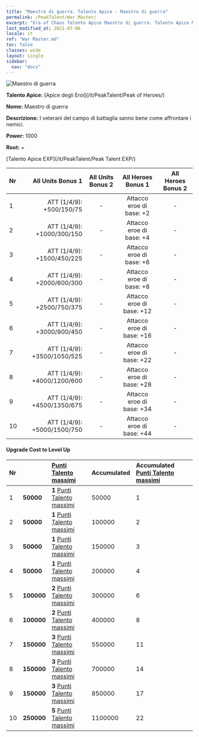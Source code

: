 ```yaml
---
title: "Maestro di guerra. Talento Apice - Maestro di guerra"
permalink: /PeakTalent/War Master/
excerpt: "Era of Chaos Talento Apice Maestro di guerra. Talento Apice Maestro di guerra. Maestro di guerra"
last_modified_at: 2021-07-06
locale: it
ref: "War Master.md"
toc: false
classes: wide
layout: single
sidebar:
  nav: "docs"
---
```


  ![Maestro di guerra](/images/pt/talent_1001.png)

  **Talento Apice:** [Apice degli Eroi](/it/PeakTalent/Peak of Heroes/)

  **Nome:** Maestro di guerra

  **Descrizione:** I veterani del campo di battaglia sanno bene come affrontare i nemici.

  **Power:** 1000

  **Root:** +

  [Talento Apice EXP](/it/PeakTalent/Peak Talent EXP/)

  | Nr | All Units Bonus 1 | All Units Bonus 2 | All Heroes Bonus 1 | All Heroes Bonus 2 |
  |:---|--------------:|:-------------:|:-------------:|:-------------:|
  | 1 | ATT (1/4/9): +500/150/75 | - | Attacco eroe di base: +2 | - |
  | 2 | ATT (1/4/9): +1000/300/150 | - | Attacco eroe di base: +4 | - |
  | 3 | ATT (1/4/9): +1500/450/225 | - | Attacco eroe di base: +6 | - |
  | 4 | ATT (1/4/9): +2000/600/300 | - | Attacco eroe di base: +8 | - |
  | 5 | ATT (1/4/9): +2500/750/375 | - | Attacco eroe di base: +12 | - |
  | 6 | ATT (1/4/9): +3000/900/450 | - | Attacco eroe di base: +16 | - |
  | 7 | ATT (1/4/9): +3500/1050/525 | - | Attacco eroe di base: +22 | - |
  | 8 | ATT (1/4/9): +4000/1200/600 | - | Attacco eroe di base: +28 | - |
  | 9 | ATT (1/4/9): +4500/1350/675 | - | Attacco eroe di base: +34 | - |
  | 10 | ATT (1/4/9): +5000/1500/750 | - | Attacco eroe di base: +44 | - |


#### Upgrade Cost to Level Up

  | Nr | <i class="fas fa-coins"/> | [Punti Talento massimi](/ItemsIT/con_934/) | Accumulated <i class="fas fa-coins"/> | Accumulated [Punti Talento massimi](/ItemsIT/con_934/) |
  |:---|:--------------|:-------------|:-------------|:-------------|
  | 1 | **50000** | **1** [Punti Talento massimi](/ItemsIT/con_934/) | 50000 | 1 |
  | 2 | **50000** | **1** [Punti Talento massimi](/ItemsIT/con_934/) | 100000 | 2 |
  | 3 | **50000** | **1** [Punti Talento massimi](/ItemsIT/con_934/) | 150000 | 3 |
  | 4 | **50000** | **1** [Punti Talento massimi](/ItemsIT/con_934/) | 200000 | 4 |
  | 5 | **100000** | **2** [Punti Talento massimi](/ItemsIT/con_934/) | 300000 | 6 |
  | 6 | **100000** | **2** [Punti Talento massimi](/ItemsIT/con_934/) | 400000 | 8 |
  | 7 | **150000** | **3** [Punti Talento massimi](/ItemsIT/con_934/) | 550000 | 11 |
  | 8 | **150000** | **3** [Punti Talento massimi](/ItemsIT/con_934/) | 700000 | 14 |
  | 9 | **150000** | **3** [Punti Talento massimi](/ItemsIT/con_934/) | 850000 | 17 |
  | 10 | **250000** | **5** [Punti Talento massimi](/ItemsIT/con_934/) | 1100000 | 22 |
